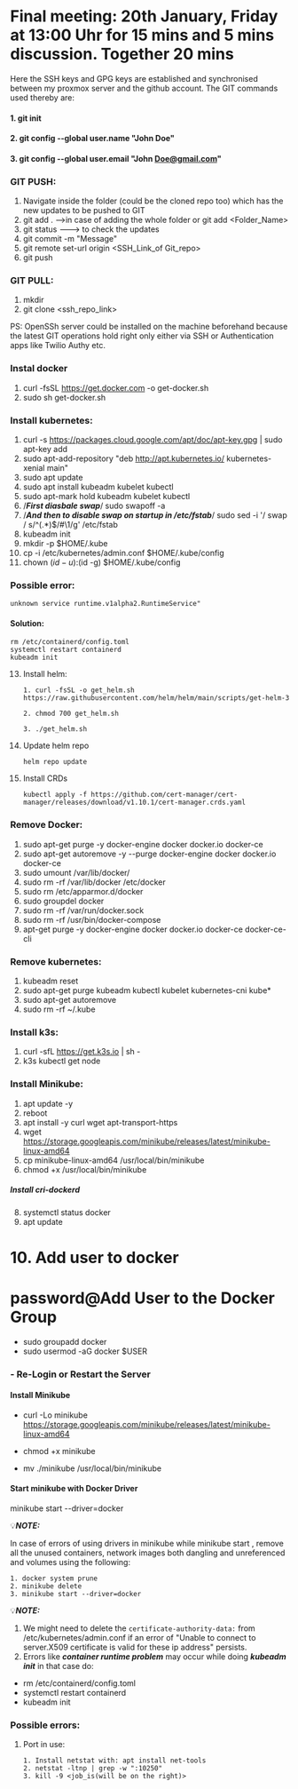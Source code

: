 # Final meeting: 20th January, Friday at 13:00 Uhr for 15 mins and 5 mins discussion. Together 20 mins

Here the SSH keys and GPG keys are established and synchronised between my proxmox server and the github account. The GIT commands used thereby are:

#### 1. git init
#### 2. git config --global user.name "John Doe"
#### 3. git config --global user.email "John Doe@gmail.com"


### GIT PUSH:
  1. Navigate inside the folder (could be the cloned repo too)  which has the new updates to be pushed to GIT 
  2.  git add . -->in case of adding the whole folder or git add <Folder_Name>
  3.  git status ---> to check the updates
  4.  git commit -m "Message"
  5.  git remote set-url origin <SSH_Link_of Git_repo>
  6.  git push

### GIT PULL:
  1. mkdir 
  2. git clone <ssh_repo_link>
 
PS: OpenSSh server could be installed on the machine beforehand because the latest GIT operations hold right only either via SSH or Authentication apps like Twilio Authy etc.


### Instal docker

1. curl -fsSL https://get.docker.com -o get-docker.sh
2. sudo sh get-docker.sh
 
 
### Install kubernetes:
1. curl -s https://packages.cloud.google.com/apt/doc/apt-key.gpg | sudo apt-key add
2. sudo apt-add-repository "deb http://apt.kubernetes.io/ kubernetes-xenial main"
3. sudo apt update
4. sudo apt install kubeadm kubelet kubectl
5. sudo apt-mark hold kubeadm kubelet kubectl
6. /***First diasbale swap***/
sudo swapoff -a
7. /***And then to disable swap on startup in /etc/fstab***/
sudo sed -i '/ swap / s/^\(.*\)$/#\1/g' /etc/fstab
8. kubeadm init
9. mkdir -p $HOME/.kube
10. cp -i /etc/kubernetes/admin.conf $HOME/.kube/config
11. chown $(id -u):$(id -g) $HOME/.kube/config

### Possible error:

```
unknown service runtime.v1alpha2.RuntimeService"
```

#### Solution:

```
rm /etc/containerd/config.toml
systemctl restart containerd
kubeadm init
```

13. Install helm:
   
        1. curl -fsSL -o get_helm.sh https://raw.githubusercontent.com/helm/helm/main/scripts/get-helm-3
  
        2. chmod 700 get_helm.sh
 
        3. ./get_helm.sh

13. Update helm repo

        helm repo update
   
14. Install CRDs

        kubectl apply -f https://github.com/cert-manager/cert-manager/releases/download/v1.10.1/cert-manager.crds.yaml


### Remove Docker:

1. sudo apt-get purge -y docker-engine docker docker.io docker-ce  
2. sudo apt-get autoremove -y --purge docker-engine docker docker.io docker-ce  
3. sudo umount /var/lib/docker/
4. sudo rm -rf /var/lib/docker /etc/docker
5. sudo rm /etc/apparmor.d/docker
6. sudo groupdel docker
7. sudo rm -rf /var/run/docker.sock
8. sudo rm -rf /usr/bin/docker-compose
9. apt-get purge -y docker-engine docker docker.io docker-ce docker-ce-cli


### Remove kubernetes:
1. kubeadm reset
2. sudo apt-get purge kubeadm kubectl kubelet kubernetes-cni kube*
3. sudo apt-get autoremove
4. sudo rm -rf ~/.kube


### Install k3s:
1. curl -sfL https://get.k3s.io | sh - 
2. k3s kubectl get node 

### Install Minikube:

1. apt update -y
2. reboot
3. apt install -y curl wget apt-transport-https
4. wget https://storage.googleapis.com/minikube/releases/latest/minikube-linux-amd64
5. cp minikube-linux-amd64 /usr/local/bin/minikube
6. chmod +x /usr/local/bin/minikube

##### Install cri-dockerd

8. systemctl status docker
9. apt update

# 10. Add user to docker
# password@Add User to the Docker Group

* sudo groupadd docker
* sudo usermod -aG docker $USER


### - Re-Login or Restart the Server

#### Install Minikube

* curl -Lo minikube https://storage.googleapis.com/minikube/releases/latest/minikube-linux-amd64

* chmod +x minikube

* mv ./minikube /usr/local/bin/minikube

#### Start minikube with Docker Driver

minikube start --driver=docker

💡***NOTE:***

 In case of errors of using drivers in minikube while minikube start , remove all the unused containers, network images both dangling and unreferenced and volumes using the following:
 
```
1. docker system prune
2. minikube delete
3. minikube start --driver=docker

```


💡***NOTE:***
1. We might need to delete the <code>certificate-authority-data:</code> from /etc/kubernetes/admin.conf if an error of "Unable to connect to server.X509 certificate is valid for these ip address" persists.
2. Errors like ***container runtime problem*** may occur while doing ***kubeadm init*** in that case do: 

* rm /etc/containerd/config.toml
* systemctl restart containerd
* kubeadm init

### Possible errors:
1. Port in use:

       1. Install netstat with: apt install net-tools
       2. netstat -ltnp | grep -w ":10250"
       3. kill -9 <job_is(will be on the right)>
